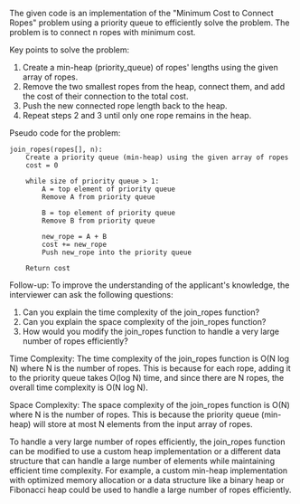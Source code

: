 The given code is an implementation of the "Minimum Cost to Connect Ropes" problem using a priority queue to efficiently solve the problem. The problem is to connect n ropes with minimum cost.

Key points to solve the problem:
1. Create a min-heap (priority_queue) of ropes' lengths using the given array of ropes.
2. Remove the two smallest ropes from the heap, connect them, and add the cost of their connection to the total cost.
3. Push the new connected rope length back to the heap.
4. Repeat steps 2 and 3 until only one rope remains in the heap.

Pseudo code for the problem:
```
join_ropes(ropes[], n):
    Create a priority queue (min-heap) using the given array of ropes
    cost = 0

    while size of priority queue > 1:
        A = top element of priority queue
        Remove A from priority queue

        B = top element of priority queue
        Remove B from priority queue

        new_rope = A + B
        cost += new_rope
        Push new_rope into the priority queue

    Return cost
```

Follow-up:
To improve the understanding of the applicant's knowledge, the interviewer can ask the following questions:
1. Can you explain the time complexity of the join_ropes function?
2. Can you explain the space complexity of the join_ropes function?
3. How would you modify the join_ropes function to handle a very large number of ropes efficiently?

Time Complexity: 
The time complexity of the join_ropes function is O(N log N) where N is the number of ropes. This is because for each rope, adding it to the priority queue takes O(log N) time, and since there are N ropes, the overall time complexity is O(N log N).

Space Complexity: 
The space complexity of the join_ropes function is O(N) where N is the number of ropes. This is because the priority queue (min-heap) will store at most N elements from the input array of ropes.

To handle a very large number of ropes efficiently, the join_ropes function can be modified to use a custom heap implementation or a different data structure that can handle a large number of elements while maintaining efficient time complexity. For example, a custom min-heap implementation with optimized memory allocation or a data structure like a binary heap or Fibonacci heap could be used to handle a large number of ropes efficiently.